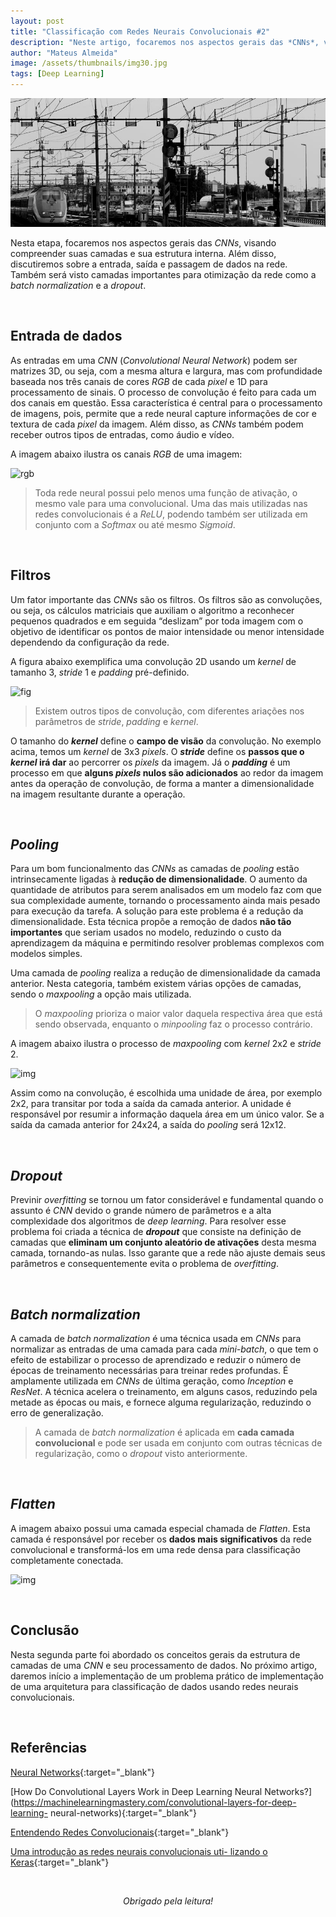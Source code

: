 ```yaml
---
layout: post
title: "Classificação com Redes Neurais Convolucionais #2"
description: "Neste artigo, focaremos nos aspectos gerais das *CNNs*, visando compreender suas camadas e sua estrutura interna"
author: "Mateus Almeida"
image: /assets/thumbnails/img30.jpg
tags: [Deep Learning]
---
```


![Birds](/assets/thumbnails/img30.jpg)

Nesta etapa, focaremos nos aspectos gerais das *CNNs*, visando compreender suas camadas e sua estrutura interna. Além disso, discutiremos sobre a entrada, saída e passagem de dados na rede. Também será visto camadas importantes para otimização da rede como a *batch normalization* e a *dropout*.

&nbsp;

## Entrada de dados

As entradas em uma *CNN* (*Convolutional Neural Network*) podem ser matrizes 3D, ou seja, com a mesma altura e largura, mas com profundidade baseada nos três canais de cores *RGB* de cada *pixel* e 1D para processamento de sinais. O processo de convolução é feito para cada um dos canais em questão. Essa característica é central para o processamento de imagens, pois, permite que a rede neural capture informações de cor e textura de cada *pixel* da imagem. Além disso, as *CNNs* também podem receber outros tipos de entradas, como áudio e vídeo.

A imagem abaixo ilustra os canais *RGB* de uma imagem:

![rgb](https://imgur.com/EexYYaw.png)

> Toda rede neural possui pelo menos uma função de ativação, o mesmo vale para uma convolucional. Uma das mais utilizadas nas redes convolucionais é a *ReLU*, podendo também ser utilizada em conjunto com a *Softmax* ou até mesmo *Sigmoid*.

&nbsp;

## Filtros

Um fator importante das *CNNs* são os filtros. Os filtros são as convoluções, ou seja, os cálculos matriciais que auxiliam o algoritmo a reconhecer pequenos quadrados e em seguida “deslizam” por toda imagem com o objetivo de identificar os pontos de maior intensidade ou menor intensidade dependendo da configuração da rede.

A figura abaixo exemplifica uma convolução 2D usando um *kernel* de tamanho 3, *stride* 1 e *padding* pré-definido. 

![fig](https://imgur.com/pgB4D05.png)

> Existem outros tipos de convolução, com diferentes ariações nos parâmetros de *stride*, *padding* e *kernel*.

O tamanho do ***kernel*** define o **campo de visão** da convolução. No exemplo acima, temos um *kernel* de 3x3 *pixels*. O ***stride*** define os **passos que o *kernel* irá dar** ao percorrer os *pixels* da imagem. Já o ***padding*** é um processo em que **alguns *pixels* nulos são adicionados** ao redor da imagem antes da operação de convolução, de forma a manter a dimensionalidade na imagem resultante durante a operação.

&nbsp;

## *Pooling*

Para um bom funcionalmento das *CNNs* as camadas de *pooling* estão intrinsecamente ligadas à **redução de dimensionalidade**. O aumento da quantidade de atributos para serem analisados em um modelo faz com que sua complexidade aumente, tornando o processamento ainda mais pesado para execução da tarefa. A solução para este problema é a redução da dimensionalidade. Esta técnica propõe a remoção de dados **não tão importantes** que seriam usados no modelo, reduzindo o custo da aprendizagem da máquina e permitindo resolver problemas complexos com modelos simples.

Uma camada de *pooling* realiza a redução de dimensionalidade da camada anterior. Nesta categoria, também existem várias opções de camadas, sendo o *maxpooling* a opção mais utilizada. 

> O *maxpooling* prioriza o maior valor daquela respectiva área que está sendo observada, enquanto o *minpooling* faz o processo contrário.

A imagem abaixo ilustra o processo de *maxpooling* com *kernel* 2x2 e *stride* 2.

![img](https://imgur.com/w2jxMuj.png)

Assim como na convolução, é escolhida uma unidade de área, por exemplo 2x2, para transitar por toda a saída da camada anterior. A unidade é responsável por resumir a informação daquela área em um único valor. Se a saída da camada anterior for 24x24, a saída do *pooling* será 12x12.

&nbsp;

## *Dropout*

Previnir *overfitting* se tornou um fator considerável e fundamental quando o assunto é *CNN* devido o grande número de parâmetros e a alta complexidade dos algoritmos de *deep learning*. Para resolver esse problema foi criada a técnica de ***dropout*** que consiste na definição de camadas que **eliminam um conjunto aleatório de ativações** desta mesma camada, tornando-as nulas. Isso garante que a rede não ajuste demais seus parâmetros e consequentemente evita o problema de *overfitting*.

&nbsp;

## *Batch normalization*

A camada de *batch normalization* é uma técnica usada em *CNNs* para normalizar as entradas de uma camada para cada *mini-batch*, o que tem o efeito de estabilizar o processo de aprendizado e reduzir o número de épocas de treinamento necessárias para treinar redes profundas. É amplamente utilizada em *CNNs* de última geração, como *Inception* e *ResNet*. A técnica acelera o treinamento, em alguns casos, reduzindo pela metade as épocas ou mais, e fornece alguma regularização, reduzindo o erro de generalização.

> A camada de *batch normalization* é aplicada em **cada camada convolucional** e pode ser usada em conjunto com outras técnicas de regularização, como o *dropout* visto anteriormente.

&nbsp;

## *Flatten*

A imagem abaixo possui uma camada especial chamada de *Flatten*. Esta camada é responsável por receber os **dados mais significativos** da rede convolucional e transformá-los em uma rede densa para classificação completamente conectada.

![img](https://imgur.com/hrcDhou.png)

&nbsp;

## Conclusão

Nesta segunda parte foi abordado os conceitos gerais da estrutura de camadas de uma *CNN* e seu processamento de dados. No próximo artigo, daremos início a implementação de um problema prático de implementação de uma arquitetura para classificação de dados usando redes neurais convolucionais.

&nbsp;

## Referências

[Neural Networks](https://ml4a.github.io/ml4a/neuralnetworks/){:target="_blank"}

[How Do Convolutional Layers Work in Deep Learning Neural Networks?](https://machinelearningmastery.com/convolutional-layers-for-deep-learning-
neural-networks){:target="_blank"}

[Entendendo Redes Convolucionais](https://medium.com/neuronio-br/entendendo-redes-convolucionais-cnns-d10359f2118){:target="_blank"}

[Uma introdução as redes neurais convolucionais uti-
lizando o Keras](https://medium.com/data-hackers/uma-introdu%C3%A7%C3%A3o-as-redes-neurais-convolucionais-utilizando-o-keras-41ee8dcc033e){:target="_blank"}

<br><center><i>Obrigado pela leitura!</i></center>
